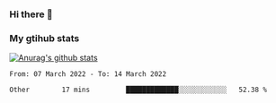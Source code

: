 ### Hi there 👋

### My gtihub stats

[![Anurag's github stats](https://github-readme-stats.vercel.app/api?username=gaozhidong)](https://github.com/gaozhidong/github-readme-stats)

<!--START_SECTION:waka-->

```text
From: 07 March 2022 - To: 14 March 2022

Other        17 mins         █████████████░░░░░░░░░░░░   52.38 %
```

<!--END_SECTION:waka-->